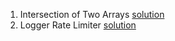 1. Intersection of Two Arrays [solution](https://github.com/hawaijar/FireLeetcode/tree/master/day:99:intersection-of-arrays)
2. Logger Rate Limiter [solution](https://github.com/hawaijar/FireLeetcode/tree/master/day:100)
